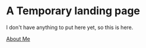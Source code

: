 # A Temporary landing page

I don't have anything to put here yet, so this is here.

[About Me](about.html "About me")
